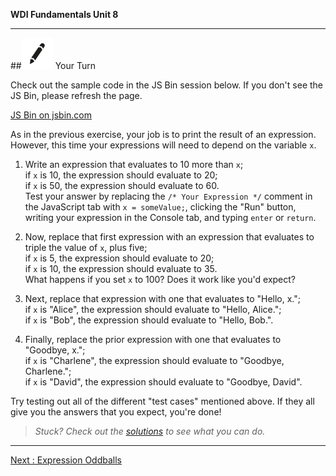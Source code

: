 **WDI Fundamentals Unit 8**

---

##![Your Turn](../assets/exercise.png) Your Turn

Check out the sample code in the JS Bin session below. If you don't see the JS Bin, please refresh the page.


<a class="jsbin-embed" href="https://jsbin.com/qeruxex/embed?js,console&height600">JS Bin on jsbin.com</a><script src="https://static.jsbin.com/js/embed.min.js?3.35.12"></script>

As in the previous exercise, your job is to print the result of an expression. However, this time your expressions will need to depend on the variable `x`.

1. Write an expression that evaluates to 10 more than `x`;<br>
if `x` is 10, the expression should evaluate to 20;<br>
if `x` is 50, the expression should evaluate to 60.<br>
Test your answer by replacing the `/* Your Expression */` comment in the JavaScript tab with `x = someValue;`, clicking the "Run" button, writing your expression in the Console tab, and typing `enter` or `return`.

2. Now, replace that first expression with an expression that evaluates to triple the value of `x`, plus five;<br>
if `x` is 5, the expression should evaluate to 20;<br>
if `x` is 10, the expression should evaluate to 35.<br>
What happens if you set `x` to 100? Does it work like you'd expect?

3. Next, replace that expression with one that evaluates to "Hello, x.";<br>
if `x` is "Alice", the expression should evaluate to "Hello, Alice.";<br>
if `x` is "Bob", the expression should evaluate to "Hello, Bob.".

4. Finally, replace the prior expression with one that evaluates to "Goodbye, x.";<br>
if `x` is "Charlene", the expression should evaluate to "Goodbye, Charlene.";<br>
if `x` is "David", the expression should evaluate to "Goodbye, David".

Try testing out all of the different "test cases" mentioned above.
If they all give you the answers that you expect, you're done!

> *Stuck? Check out the [solutions](../exercise-solutions.md) to see what you can do.*

---
[Next : Expression Oddballs](08_lesson.md)
